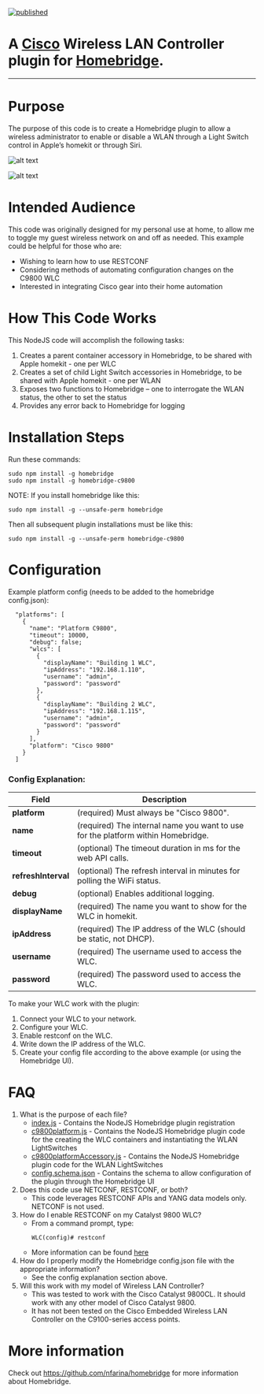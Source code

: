 [![published](https://static.production.devnetcloud.com/codeexchange/assets/images/devnet-published.svg)](https://developer.cisco.com/codeexchange/github/repo/CiscoDevNet/homebridge-c9800)

# A [Cisco](https://www.cisco.com) Wireless LAN Controller plugin for [Homebridge](https://github.com/nfarina/homebridge).  

---

# Purpose

The purpose of this code is to create a Homebridge plugin to allow a wireless administrator to enable or disable a WLAN through a Light Switch control in Apple’s homekit or through Siri.

![alt text](example.png "Dashboard Example Screenshot")

![alt text](example2.png "WLC Example Screenshot")

# Intended Audience

This code was originally designed for my personal use at home, to allow me to toggle my guest wireless network on and off as needed.  This example could be helpful for those who are:

- Wishing to learn how to use RESTCONF
- Considering methods of automating configuration changes on the C9800 WLC
- Interested in integrating Cisco gear into their home automation

# How This Code Works

This NodeJS code will accomplish the following tasks:
1. Creates a parent container accessory in Homebridge, to be shared with Apple homekit - one per WLC
2. Creates a set of child Light Switch accessories in Homebridge, to be shared with Apple homekit - one per WLAN
3. Exposes two functions to Homebridge – one to interrogate the WLAN status, the other to set the status
4. Provides any error back to Homebridge for logging


# Installation Steps
Run these commands:

    sudo npm install -g homebridge
    sudo npm install -g homebridge-c9800


NOTE: If you install homebridge like this:

    sudo npm install -g --unsafe-perm homebridge

Then all subsequent plugin installations must be like this:

    sudo npm install -g --unsafe-perm homebridge-c9800

# Configuration
Example platform config (needs to be added to the homebridge config.json):
```
  "platforms": [
    {
      "name": "Platform C9800",
      "timeout": 10000,
      "debug": false;
      "wlcs": [
        {
          "displayName": "Building 1 WLC",
          "ipAddress": "192.168.1.110",
          "username": "admin",
          "password": "password"
        },
        {
          "displayName": "Building 2 WLC",
          "ipAddress": "192.168.1.115",
          "username": "admin",
          "password": "password"
        }            
      ],
      "platform": "Cisco 9800"
    }
  ]
```

### Config Explanation:

Field           						| Description
----------------------------|------------
**platform**   							| (required) Must always be "Cisco 9800".
**name**										| (required) The internal name you want to use for the platform within Homebridge.
**timeout**									| (optional) The timeout duration in ms for the web API calls.
**refreshInterval**					| (optional) The refresh interval in minutes for polling the WiFi status.
**debug**										| (optional) Enables additional logging.
**displayName**							| (required) The name you want to show for the WLC in homekit.
**ipAddress**								| (required) The IP address of the WLC (should be static, not DHCP).
**username**								| (required) The username used to access the WLC.
**password**								| (required) The password used to access the WLC.

To make your WLC work with the plugin:

1. Connect your WLC to your network.
2. Configure your WLC.
3. Enable restconf on the WLC.
4. Write down the IP address of the WLC.
5. Create your config file according to the above example (or using the Homebridge UI).

# FAQ
1. What is the purpose of each file?
   - [index.js](index.js) - Contains the NodeJS Homebridge plugin registration
   - [c9800platform.js](c9800platform.js) - Contains the NodeJS Homebridge plugin code for the creating the WLC containers and instantiating the WLAN LightSwitches
   - [c9800platformAccessory.js](c9800platformAccessory.js) - Contains the NodeJS Homebridge plugin code for the WLAN LightSwitches
   - [config.schema.json](config.schema.json) - Contains the schema to allow configuration of the plugin through the Homebridge UI
2. Does this code use NETCONF, RESTCONF, or both?
   - This code leverages RESTCONF APIs and YANG data models only. NETCONF is not used.
3. How do I enable RESTCONF on my Catalyst 9800 WLC?
   - From a command prompt, type:
      ```console
      WLC(config)# restconf
      ```
   - More information can be found [here](https://developer.cisco.com/docs/ios-xe/#!enabling-restconf-on-ios-xe/authentication)
4. How do I properly modify the Homebridge config.json file with the appropriate information?
   - See the config explanation section above.
5. Will this work with my model of Wireless LAN Controller?
   - This was tested to work with the Cisco Catalyst 9800CL. It should work with any other model of Cisco Catalyst 9800.
   - It has not been tested on the Cisco Embedded Wireless LAN Controller on the C9100-series access points.


# More information
Check out https://github.com/nfarina/homebridge for more information about Homebridge.

